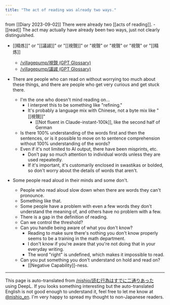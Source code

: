 ```yaml
---
title: "The act of reading was already two ways."
---
```


from  [[Diary 2023-09-02]]
There were already two [[acts of reading]].
    - [[read]] The act may actually have already been two ways, just not clearly distinguished.
- [[精炼]]" or "[[議諔]]" or "[[視覴]]" or "視覴" or "視覴" or "視覴" or "[[精炼]]
    - [/villagepump/視覴 (GPT Glossary)](https://scrapbox.io/villagepump/視覴 (GPT Glossary))
    - [/villagepump/議諔 (GPT Glossary)](https://scrapbox.io/villagepump/議諔 (GPT Glossary))
- There are people who can read on without worrying too much about these things, and there are people who get very curious and get stuck there.
    - I'm the one who doesn't mind reading on...
        - I interpret this to be something like "refining."
        - It's probably a language mix with Chinese, not a byte mix like "[[視覴]]"
            - [[Not fluent in Claude-instant-100k]], like the second half of German
    - Is there 100% understanding of the words first and then the sentences, or is it possible to move on to sentence comprehension without 100% understanding of the words?
    - Even if it's not limited to AI output, there have been misprints, etc.
        - Don't pay so much attention to individual words unless they are used repeatedly.
        - If it's important, it's customarily enclosed in swastikas or bolded, so don't worry about the details of words that aren't.

- Some people read aloud in their minds and some don't.
    - People who read aloud slow down when there are words they can't pronounce.
    - Something like that.
    - Some people have a problem with even a few words they don't understand the meaning of, and others have no problem with a few.
    - There is a gap in the definition of reading.
    - Can we control the threshold?
    - Can you handle being aware of what you don't know?
        - Reading to make sure there's nothing you don't know properly seems to be a training in the math department.
        - I don't know if you're aware that you're not doing that in your everyday writing.
        - The word "right" is undefined, which makes it impossible to read.
    - Can you put something you don't understand on hold and read on?
        - [[Negative Capability]]-ness.


---
This page is auto-translated from [/nishio/読む行為はすでに二通りあった](https://scrapbox.io/nishio/読む行為はすでに二通りあった) using DeepL. If you looks something interesting but the auto-translated English is not good enough to understand it, feel free to let me know at [@nishio_en](https://twitter.com/nishio_en). I'm very happy to spread my thought to non-Japanese readers.